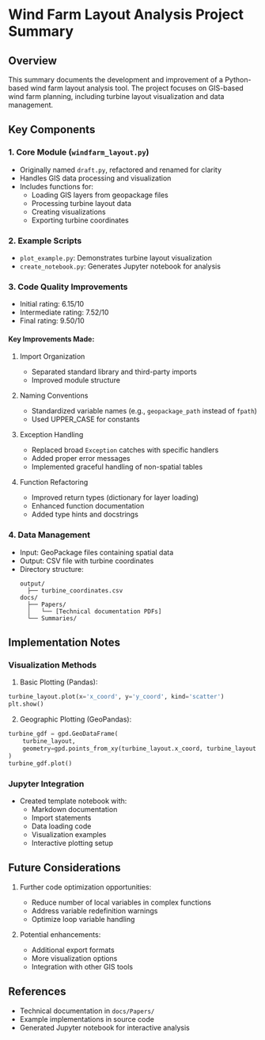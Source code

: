 # Wind Farm Layout Analysis Project Summary

## Overview
This summary documents the development and improvement of a Python-based wind farm layout analysis tool. The project focuses on GIS-based wind farm planning, including turbine layout visualization and data management.

## Key Components

### 1. Core Module (`windfarm_layout.py`)
- Originally named `draft.py`, refactored and renamed for clarity
- Handles GIS data processing and visualization
- Includes functions for:
  - Loading GIS layers from geopackage files
  - Processing turbine layout data
  - Creating visualizations
  - Exporting turbine coordinates

### 2. Example Scripts
- `plot_example.py`: Demonstrates turbine layout visualization
- `create_notebook.py`: Generates Jupyter notebook for analysis

### 3. Code Quality Improvements
- Initial rating: 6.15/10
- Intermediate rating: 7.52/10
- Final rating: 9.50/10

#### Key Improvements Made:
1. Import Organization
   - Separated standard library and third-party imports
   - Improved module structure

2. Naming Conventions
   - Standardized variable names (e.g., `geopackage_path` instead of `fpath`)
   - Used UPPER_CASE for constants

3. Exception Handling
   - Replaced broad `Exception` catches with specific handlers
   - Added proper error messages
   - Implemented graceful handling of non-spatial tables

4. Function Refactoring
   - Improved return types (dictionary for layer loading)
   - Enhanced function documentation
   - Added type hints and docstrings

### 4. Data Management
- Input: GeoPackage files containing spatial data
- Output: CSV file with turbine coordinates
- Directory structure:
  ```
  output/
    ├── turbine_coordinates.csv
  docs/
    ├── Papers/
    │   └── [Technical documentation PDFs]
    └── Summaries/
  ```

## Implementation Notes

### Visualization Methods
1. Basic Plotting (Pandas):
```python
turbine_layout.plot(x='x_coord', y='y_coord', kind='scatter')
plt.show()
```

2. Geographic Plotting (GeoPandas):
```python
turbine_gdf = gpd.GeoDataFrame(
    turbine_layout, 
    geometry=gpd.points_from_xy(turbine_layout.x_coord, turbine_layout.y_coord)
)
turbine_gdf.plot()
```

### Jupyter Integration
- Created template notebook with:
  - Markdown documentation
  - Import statements
  - Data loading code
  - Visualization examples
  - Interactive plotting setup

## Future Considerations
1. Further code optimization opportunities:
   - Reduce number of local variables in complex functions
   - Address variable redefinition warnings
   - Optimize loop variable handling

2. Potential enhancements:
   - Additional export formats
   - More visualization options
   - Integration with other GIS tools

## References
- Technical documentation in `docs/Papers/`
- Example implementations in source code
- Generated Jupyter notebook for interactive analysis 